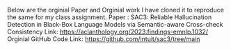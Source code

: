 Below are the orginial Paper and Orginial work I have cloned it to reproduce the same for my class assignment. 
Paper : SAC3: Reliable Hallucination Detection in Black-Box Language Models via Semantic-aware Cross-check Consistency
Link: https://aclanthology.org/2023.findings-emnlp.1032/
Orginial GitHub Code Link: https://github.com/intuit/sac3/tree/main


